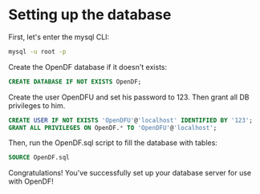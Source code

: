 # Setting up the database

First, let's enter the mysql CLI:
```bash
mysql -u root -p
```

Create the OpenDF database if it doesn't exists:
```sql
CREATE DATABASE IF NOT EXISTS OpenDF;
```

Create the user OpenDFU and set his password to 123.
Then grant all DB privileges to him.
```sql
CREATE USER IF NOT EXISTS 'OpenDFU'@'localhost' IDENTIFIED BY '123';
GRANT ALL PRIVILEGES ON OpenDF.* TO 'OpenDFU'@'localhost';
```

Then, run the OpenDF.sql script to fill the database with tables:
```sql
SOURCE OpenDF.sql
```

Congratulations! You've successfully set up your database server for
use with OpenDF!
